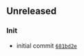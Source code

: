 ## Unreleased

### Init

- initial commit <code>[681bd2e](https://github.com/Norviah/electron-template/commit/681bd2e9bc4f0df8536860e639622a2fa1fec554)</code>